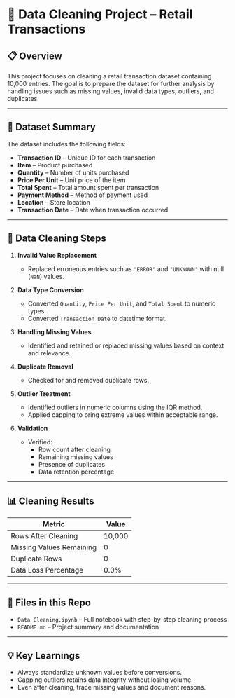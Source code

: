 # 🧼 Data Cleaning Project – Retail Transactions

## 📋 Overview

This project focuses on cleaning a retail transaction dataset containing 10,000 entries. The goal is to prepare the dataset for further analysis by handling issues such as missing values, invalid data types, outliers, and duplicates.

---

## 📂 Dataset Summary

The dataset includes the following fields:

- **Transaction ID** – Unique ID for each transaction  
- **Item** – Product purchased  
- **Quantity** – Number of units purchased  
- **Price Per Unit** – Unit price of the item  
- **Total Spent** – Total amount spent per transaction  
- **Payment Method** – Method of payment used  
- **Location** – Store location  
- **Transaction Date** – Date when transaction occurred  

---

## 🔧 Data Cleaning Steps

1. **Invalid Value Replacement**
   - Replaced erroneous entries such as `"ERROR"` and `"UNKNOWN"` with null (`NaN`) values.

2. **Data Type Conversion**
   - Converted `Quantity`, `Price Per Unit`, and `Total Spent` to numeric types.
   - Converted `Transaction Date` to datetime format.

3. **Handling Missing Values**
   - Identified and retained or replaced missing values based on context and relevance.

4. **Duplicate Removal**
   - Checked for and removed duplicate rows.

5. **Outlier Treatment**
   - Identified outliers in numeric columns using the IQR method.
   - Applied capping to bring extreme values within acceptable range.

6. **Validation**
   - Verified:
     - Row count after cleaning
     - Remaining missing values
     - Presence of duplicates
     - Data retention percentage

---

## 📊 Cleaning Results

| Metric                  | Value     |
|-------------------------|-----------|
| Rows After Cleaning     | 10,000    |
| Missing Values Remaining| 0         |
| Duplicate Rows          | 0         |
| Data Loss Percentage    | 0.0%      |

---

## 📁 Files in this Repo

- `Data Cleaning.ipynb` – Full notebook with step-by-step cleaning process  
- `README.md` – Project summary and documentation

---

## 💡 Key Learnings

- Always standardize unknown values before conversions.
- Capping outliers retains data integrity without losing volume.
- Even after cleaning, trace missing values and document reasons.
